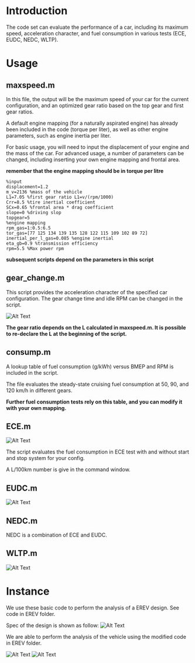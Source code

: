 # Introduction
The code set can evaluate the performance of a car, including its maximum speed, acceleration character, and fuel consumption in various tests (ECE, EUDC, NEDC, WLTP).

# Usage
## maxspeed.m

In this file, the output will be the maximum speed of your car for the current configuration, and an optimized gear ratio based on the top gear and first gear ratios.

A default engine mapping (for a naturally aspirated engine) has already been included in the code (torque per liter), as well as other engine parameters, such as engine inertia per liter.

For basic usage, you will need to input the displacement of your engine and the mass of the car. For advanced usage, a number of parameters can be changed, including inserting your own engine mapping and frontal area.

**remember that the engine mapping should be in torque per litre**

```
%input
displacement=1.2 
m_v=2136 %mass of the vehicle
L1=7.05 %first gear ratio L1=v/(rpm/1000)
Crr=8.5 %tire inertial coefficient
SCx=0.65 %frontal area * drag coefficient
slope=0 %driving slop
topgear=5
%engine mapping
rpm_gas=1:0.5:6.5
tor_gas=[77	125	134	139	135	128	122	115	109	102	89 72]
inertial_per_l_gas=0.085 %engine inertial
eta_gb=0.9 %transmission efficiency
rpm=5.5 %Max power rpm
```
**subsequent scripts depend on the parameters in this script**

## gear_change.m

This script provides the acceleration character of the specified car configuration. The gear change time and idle RPM can be changed in the script.


![Alt Text](https://github.com/tomzhu0225/vehicle-performance-simulation-via-matlab/blob/master/pics/accelaration.png)

**The gear ratio depends on the L calculated in maxspeed.m. It is possible to re-declare the L at the beginning of the script.**

## consump.m
A lookup table of fuel consumption (g/kWh) versus BMEP and RPM is included in the script.

The file evaluates the steady-state cruising fuel consumption at 50, 90, and 120 km/h in different gears.

**Further fuel consumption tests rely on this table, and you can modify it with your own mapping.**

## ECE.m
![Alt Text](https://github.com/tomzhu0225/vehicle-performance-simulation-via-matlab/blob/master/pics/ECE_ss.png)

The script evaluates the fuel consumption in ECE test with and without start and stop system for your config.

A L/100km number is give in the command window.

## EUDC.m

![Alt Text](https://github.com/tomzhu0225/vehicle-performance-simulation-via-matlab/blob/master/pics/EUDC_SS.png)

## NEDC.m

NEDC is a combination of ECE and EUDC.

## WLTP.m

![Alt Text](https://github.com/tomzhu0225/vehicle-performance-simulation-via-matlab/blob/master/pics/WLTP.png)

# Instance

We use these basic code to perform the analysis of a EREV design. See code in EREV folder.

Spec of the design is shown as follow:
![Alt Text](https://github.com/tomzhu0225/vehicle-performance-simulation-via-matlab/blob/master/pics/spec.png)

We are able to perform the analysis of the vehicle using the modified code in EREV folder.

![Alt Text](https://github.com/tomzhu0225/vehicle-performance-simulation-via-matlab/blob/master/pics/EREV_acce.png)
![Alt Text](https://github.com/tomzhu0225/vehicle-performance-simulation-via-matlab/blob/master/pics/power_drain_mode.png)
